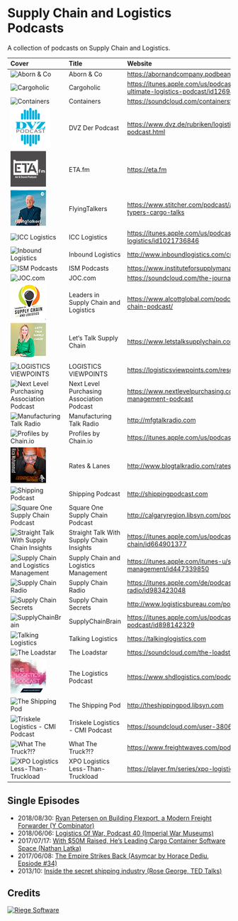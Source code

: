# Supply Chain and Logistics Podcasts

A collection of podcasts on Supply Chain and Logistics.

| Cover | Title | Website |
| :--- |:---| :--- |
| ![Aborn & Co](cover/aborn-and-co.png) | Aborn & Co | https://abornandcompany.podbean.com |
| ![Cargoholic](cover/cargoholic.png) | Cargoholic | https://itunes.apple.com/us/podcast/cargoholic-the-ultimate-logistics-podcast/id1269441609 |
| ![Containers](cover/containers.png) | Containers | https://soundcloud.com/containersfmg |
| ![DVZ Der Podcast](cover/dvz.png) | DVZ Der Podcast | https://www.dvz.de/rubriken/logistik/detail/news/dvz-der-podcast.html |
| ![ETA.fm](cover/eta-fm.png) | ETA.fm | https://eta.fm |
| ![FlyingTalkers ](cover/flyingtalkers.png) | FlyingTalkers  | https://www.stitcher.com/podcast/anchor-podcasts/flying-typers-cargo-talks |
| ![ICC Logistics](cover/icc-logistics.png) | ICC Logistics | https://itunes.apple.com/us/podcast/icc-logistics/id1021736846 |
| ![Inbound Logistics](cover/inbound-logistics.png) | Inbound Logistics | http://www.inboundlogistics.com/cms/podcast |
| ![ISM Podcasts](cover/ism-podcasts.png) | ISM Podcasts | https://www.instituteforsupplymanagement.org/Podcasts |
| ![JOC.com ](cover/joc.png) | JOC.com  | https://soundcloud.com/the-journal-of-commerce |
| ![Leaders in Supply Chain and Logistics](cover/leaders-in-supply-chain-and-logistics.png) | Leaders in Supply Chain and Logistics | https://www.alcottglobal.com/podcast/leaders-in-supply-chain-podcast/ |
| ![Let‘s Talk Supply Chain](cover/lets-talk-supplychain.png) | Let‘s Talk Supply Chain | https://www.letstalksupplychain.com |
| ![LOGISTICS VIEWPOINTS](cover/logistics-viewpoints.png) | LOGISTICS VIEWPOINTS | https://logisticsviewpoints.com/resources/webcasts/ |
| ![Next Level Purchasing Association Podcast](cover/next-level-purchasing-association-podcast.png) | Next Level Purchasing Association Podcast | https://www.nextlevelpurchasing.com/supply-management-podcast |
| ![Manufacturing Talk Radio](cover/manufacturing-talk-radio.png) | Manufacturing Talk Radio | http://mfgtalkradio.com |
| ![Profiles by Chain.io](cover/profiles.png) | Profiles by Chain.io | https://itunes.apple.com/us/podcast/profiles/id1440600547 |
| ![Rates & Lanes](cover/rates-and-lanes.png) | Rates & Lanes | http://www.blogtalkradio.com/rates |
| ![Shipping Podcast](cover/shipping-podcast.png) | Shipping Podcast | http://shippingpodcast.com |
| ![Square One Supply Chain Podcast](cover/square-one-supply-chain-podcast.png) | Square One Supply Chain Podcast | http://calgaryregion.libsyn.com/podcast |
| ![Straight Talk With Supply Chain Insights](cover/straight-talk-with-supply-chain-insights.png) | Straight Talk With Supply Chain Insights | https://itunes.apple.com/us/podcast/straight-talk-supply-chain/id664901377 |
| ![Supply Chain and Logistics Management](cover/supply-chain-and-logistics-management.png) | Supply Chain and Logistics Management | https://itunes.apple.com/itunes-u/supply-chain-logistics-management/id447339850 |
| ![Supply Chain Radio](cover/supply-chain-radio.png) | Supply Chain Radio | https://itunes.apple.com/de/podcast/supply-chain-radio/id983423048 |
| ![Supply Chain Secrets](cover/supply-chain-secrets.png) | Supply Chain Secrets | http://www.logisticsbureau.com/podcasts/ |
| ![SupplyChainBrain](cover/supplychainbrain.png) | SupplyChainBrain | https://itunes.apple.com/us/podcast/the-supplychainbrain-podcast/id898142329 |
| ![Talking Logistics](cover/talking-logistics.png) | Talking Logistics | https://talkinglogistics.com |
| ![The Loadstar](cover/the-loadstar.png) | The Loadstar | https://soundcloud.com/the-loadstar |
| ![The Logistics Podcast](cover/the-logistics-podcast.png) | The Logistics Podcast | https://www.shdlogistics.com/podcast |
| ![The Shipping Pod](cover/the-shipping-pod.png) | The Shipping Pod | http://theshippingpod.libsyn.com |
| ![Triskele Logistics - CMI Podcast](cover/triskele-logistics.png) | Triskele Logistics - CMI Podcast | https://soundcloud.com/user-380624060 |
| ![What The Truck?!?](cover/what-the-truck.png) | What The Truck?!? | https://www.freightwaves.com/podcasts |
| ![XPO Logistics Less-Than-Truckload](cover/xpo-logistics.png) | XPO Logistics Less-Than-Truckload | https://player.fm/series/xpo-logistics-less-than-truckload |

## Single Episodes
* 2018/08/30: [Ryan Petersen on Building Flexport, a Modern Freight Forwarder (Y Combinator)](https://blog.ycombinator.com/ryan-petersen-on-building-flexport-a-modern-freight-forwarder/)
* 2018/06/06: [Logistics Of War, Podcast 40 (Imperial War Museums)](http://www.iwm.org.uk/history/podcasts/voices-of-the-first-world-war/podcast-40-logistics-of-war)
* 2017/07/17: [With $50M Raised, He’s Leading Cargo Container Software Space (Nathan Latka)](http://nathanlatka.com/thetop733)  
* 2017/06/08: [The Empire Strikes Back (Asymcar by Horace Dediu, Epsiode #34)](http://5by5.tv/asymcar/34)  
* 2013/10: [Inside the secret shipping industry (Rose George, TED Talks)](https://www.ted.com/talks/rose_george_inside_the_secret_shipping_industry)  

## Credits

<a href="https://www.riege.com" title="Riege Software"><img src="riege-software.png" width="200" height="46" alt="Riege Software"></a>
